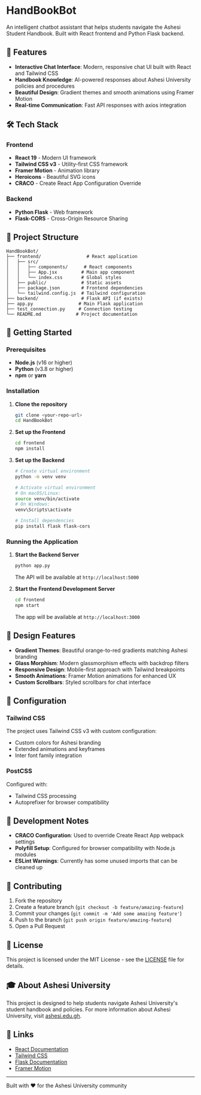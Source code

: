 # HandBookBot

An intelligent chatbot assistant that helps students navigate the Ashesi Student Handbook. Built with React frontend and Python Flask backend.

## 🚀 Features

- **Interactive Chat Interface**: Modern, responsive chat UI built with React and Tailwind CSS
- **Handbook Knowledge**: AI-powered responses about Ashesi University policies and procedures
- **Beautiful Design**: Gradient themes and smooth animations using Framer Motion
- **Real-time Communication**: Fast API responses with axios integration

## 🛠️ Tech Stack

### Frontend

- **React 19** - Modern UI framework
- **Tailwind CSS v3** - Utility-first CSS framework
- **Framer Motion** - Animation library
- **Heroicons** - Beautiful SVG icons
- **CRACO** - Create React App Configuration Override

### Backend

- **Python Flask** - Web framework
- **Flask-CORS** - Cross-Origin Resource Sharing

## 📁 Project Structure

```
HandBookBot/
├── frontend/                 # React application
│   ├── src/
│   │   ├── components/      # React components
│   │   ├── App.jsx         # Main app component
│   │   └── index.css       # Global styles
│   ├── public/             # Static assets
│   ├── package.json        # Frontend dependencies
│   └── tailwind.config.js  # Tailwind configuration
├── backend/                # Flask API (if exists)
├── app.py                 # Main Flask application
├── test_connection.py     # Connection testing
└── README.md             # Project documentation
```

## 🚀 Getting Started

### Prerequisites

- **Node.js** (v16 or higher)
- **Python** (v3.8 or higher)
- **npm** or **yarn**

### Installation

1. **Clone the repository**

   ```bash
   git clone <your-repo-url>
   cd HandBookBot
   ```

2. **Set up the Frontend**

   ```bash
   cd frontend
   npm install
   ```

3. **Set up the Backend**

   ```bash
   # Create virtual environment
   python -m venv venv

   # Activate virtual environment
   # On macOS/Linux:
   source venv/bin/activate
   # On Windows:
   venv\Scripts\activate

   # Install dependencies
   pip install flask flask-cors
   ```

### Running the Application

1. **Start the Backend Server**

   ```bash
   python app.py
   ```

   The API will be available at `http://localhost:5000`

2. **Start the Frontend Development Server**
   ```bash
   cd frontend
   npm start
   ```
   The app will be available at `http://localhost:3000`

## 🎨 Design Features

- **Gradient Themes**: Beautiful orange-to-red gradients matching Ashesi branding
- **Glass Morphism**: Modern glassmorphism effects with backdrop filters
- **Responsive Design**: Mobile-first approach with Tailwind breakpoints
- **Smooth Animations**: Framer Motion animations for enhanced UX
- **Custom Scrollbars**: Styled scrollbars for chat interface

## 🔧 Configuration

### Tailwind CSS

The project uses Tailwind CSS v3 with custom configuration:

- Custom colors for Ashesi branding
- Extended animations and keyframes
- Inter font family integration

### PostCSS

Configured with:

- Tailwind CSS processing
- Autoprefixer for browser compatibility

## 📝 Development Notes

- **CRACO Configuration**: Used to override Create React App webpack settings
- **Polyfill Setup**: Configured for browser compatibility with Node.js modules
- **ESLint Warnings**: Currently has some unused imports that can be cleaned up

## 🤝 Contributing

1. Fork the repository
2. Create a feature branch (`git checkout -b feature/amazing-feature`)
3. Commit your changes (`git commit -m 'Add some amazing feature'`)
4. Push to the branch (`git push origin feature/amazing-feature`)
5. Open a Pull Request

## 📄 License

This project is licensed under the MIT License - see the [LICENSE](LICENSE) file for details.

## 🎓 About Ashesi University

This project is designed to help students navigate Ashesi University's student handbook and policies. For more information about Ashesi University, visit [ashesi.edu.gh](https://ashesi.edu.gh).

## 🔗 Links

- [React Documentation](https://react.dev/)
- [Tailwind CSS](https://tailwindcss.com/)
- [Flask Documentation](https://flask.palletsprojects.com/)
- [Framer Motion](https://www.framer.com/motion/)

---

Built with ❤️ for the Ashesi University community
